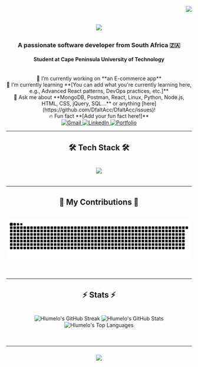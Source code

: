 <img align="right" src="https://visitor-badge.laobi.icu/badge?page_id=DfaltAcc.DfaltAcc" />

<h1 align="center">
  <a href="https://git.io/typing-svg">
    <img src="https://readme-typing-svg.herokuapp.com/?font=Righteous&size=35¢er=true&vCenter=true&width=500&height=70&duration=4000&lines=Hi+There!+👋;+I'm+Hlumelo+Madlingozi!;+A+Passionate+Developer;+Welcome+to+my+Profile!&pause=1000">
    <!-- Line 4: Lines parameter updated -->
  </a>
</h1>

<!-- Lines 11-21: Customized Description Section -->
<h3 align="center">A passionate software developer from South Africa 🇿🇦</h3>
<h4 align="center">Student at Cape Peninsula University of Technology</h4>

<br/>

<div align="center">
  🔭 I’m currently working on **an E-commerce app**
  <br/>
  🌱 I’m currently learning **[You can add what you're currently learning here, e.g., Advanced React patterns, DevOps practices, etc.]**
  <br/>
  💬 Ask me about **MongoDB, Postman, React, Linux, Python, Node.js, HTML, CSS, jQuery, SQL...** or anything [here](https://github.com/DfaltAcc/DfaltAcc/issues)!
  <br/>
  🔥 Fun fact **[Add your fun fact here!]**
  <br/>
</div>

<!-- Lines 23-33: Customized Socials Section -->
<div align="center">
  <a href="mailto:your.email@example.com"> <!-- <<<===== REPLACE THIS WITH YOUR ACTUAL EMAIL -->
    <img src="https://img.shields.io/badge/Gmail-D14836?style=for-the-badge&logo=gmail&logoColor=white" alt="Gmail"/>
  </a>
  <a href="https://www.linkedin.com/in/hlumelo-madlingozi-97a889234" target="_blank">
    <img src="https://img.shields.io/badge/LinkedIn-0077B5?style=for-the-badge&logo=linkedin&logoColor=white" alt="LinkedIn"/>
  </a>
  <a href="https://github.com/DfaltAcc?tab=repositories" target="_blank"> <!-- Or link to a specific portfolio site -->
    <img src="https://img.shields.io/badge/Portfolio-FF5722?style=for-the-badge&logo=github&logoColor=white" alt="Portfolio"/>
  </a>
</div>

<hr/>

<!-- Lines 37-42: Customized Tools Section -->
<h2 align="center">🛠 Tech Stack 🛠</h2>
<br/>
<div align="center">
    <a href="https://skillicons.dev">
        <img src="https://skillicons.dev/icons?i=mongodb,postman,react,linux,python,nodejs,html,css,jquery,mysql,git,vscode&perline=6" />
        <!-- Note: I used 'mysql' for SQL as it's a common icon. If you prefer a generic SQL or a different DB icon, adjust accordingly. -->
        <!-- I added git & vscode as common tools, feel free to remove or add others. -->
    </a>
</div>

<br/>
<hr/>

<div align="center">
  <h2>🐍 My Contributions 🐍</h2>
  <br>
  <!-- Line 50: Updated snake SVG path -->
  <img alt="snake eating my contributions" src="https://raw.githubusercontent.com/DfaltAcc/DfaltAcc/output/github-contribution-grid-snake.svg" />
  <br/><br/><br/>
</div>

<hr/>

<h2 align
="center">⚡ Stats ⚡</h2>
<br>
<div align="center">
  <!-- GitHub Streak Stats - updated URL -->
  <img width="390" src="https://streak-stats.demolab.com/?user=DfaltAcc&theme=react&border_radius=10&date_format=M%20j%5B%2CC%20Y%5D" alt="Hlumelo's GitHub Streak"/>
  <!-- GitHub Readme Stats - updated URL & username -->
  <img width="390" src="https://github-readme-stats.vercel.app/api?username=DfaltAcc&show_icons=true&theme=react&rank_icon=github&border_radius=10" alt="Hlumelo's GitHub Stats"/>
  <br/>
  <!-- Top Langs - updated username & potentially exclude_repo -->
  <img width="325" align="center" src="https://github-readme-stats.vercel.app/api/top-langs/?username=DfaltAcc&hide=html,css&langs_count=8&layout=compact&theme=react&border_radius=10&size_weight=0.5&count_weight=0.5&exclude_repo=DfaltAcc" alt="Hlumelo's Top Languages" />
</div>
<br/><br/>
<hr/>

<!-- Line 73: Footer Typing Animation -->
<h3 align="center">
    <img src="https://readme-typing-svg.herokuapp.com/?font=Righteous&size=25¢er=true&vCenter=true&width=500&height
=70&duration=4000&lines=Thanks+for+visiting!+✨;Feel+free+to+connect+on+LinkedIn!;Let's+build+something+amazing!&pause=1000">
</h3>

<br/>
